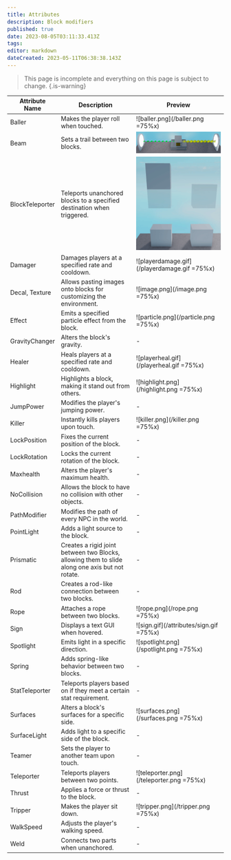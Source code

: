 ```yaml
---
title: Attributes
description: Block modifiers
published: true
date: 2023-08-05T03:11:33.413Z
tags: 
editor: markdown
dateCreated: 2023-05-11T06:38:38.143Z
---
```


> This page is incomplete and everything on this page is subject to change.
{.is-warning}

| Attribute Name   | Description                                                                                     | Preview                                                 |
|------------------|-------------------------------------------------------------------------------------------------|---------------------------------------------------------|
| Baller           | Makes the player roll when touched.                                                             | ![baller.png](/baller.png =75%x)                        |
| Beam             | Sets a trail between two blocks.                                                                | ![beam.png](/attributes/beam.png)                       |
| BlockTeleporter  | Teleports unanchored blocks to a specified destination when triggered.                          | ![blockteleporter.gif](/attributes/blockteleporter.gif) |
| Damager          | Damages players at a specified rate and cooldown.                                               | ![playerdamage.gif](/playerdamage.gif =75%x)            |
| Decal, Texture   | Allows pasting images onto blocks for customizing the environment.                              | ![image.png](/image.png =75%x)                          |
| Effect           | Emits a specified particle effect from the block.                                               | ![particle.png](/particle.png =75%x)                    |
| GravityChanger   | Alters the block's gravity.                                                                     | -                                                       |
| Healer           | Heals players at a specified rate and cooldown.                                                 | ![playerheal.gif](/playerheal.gif =75%x)                |
| Highlight        | Highlights a block, making it stand out from others.                                            | ![highlight.png](/highlight.png =75%x)                  |
| JumpPower        | Modifies the player's jumping power.                                                            | -                                                       |
| Killer           | Instantly kills players upon touch.                                                             | ![killer.png](/killer.png =75%x)                        |
| LockPosition     | Fixes the current position of the block.                                                        | -                                                       |
| LockRotation     | Locks the current rotation of the block.                                                        | -                                                       |
| Maxhealth        | Alters the player's maximum health.                                                             | -                                                       |
| NoCollision      | Allows the block to have no collision with other objects.                                       | -                                                       |
| PathModifier     | Modifies the path of every NPC in the world.                                                    | -                                                       |
| PointLight       | Adds a light source to the block.                                                               | -                                                       |
| Prismatic        | Creates a rigid joint between two Blocks, allowing them to slide along one axis but not rotate. | -                                                       |
| Rod              | Creates a rod-like connection between two blocks.                                               | -                                                       |
| Rope             | Attaches a rope between two blocks.                                                             | ![rope.png](/rope.png =75%x)                            |
| Sign             | Displays a text GUI when hovered.                                                               | ![sign.gif](/attributes/sign.gif =75%x)                 |
| Spotlight        | Emits light in a specific direction.                                                            | ![spotlight.png](/spotlight.png =75%x)                  |
| Spring           | Adds spring-like behavior between two blocks.                                                   | -                                                       |
| StatTeleporter   | Teleports players based on if they meet a certain stat requirement.                             | -                                                       |
| Surfaces         | Alters a block's surfaces for a specific side.                                                  | ![surfaces.png](/surfaces.png =75%x)                    |
| SurfaceLight     | Adds light to a specific side of the block.                                                     | -                                                       |
| Teamer           | Sets the player to another team upon touch.                                                     | -                                                       |
| Teleporter       | Teleports players between two points.                                                           | ![teleporter.png](/teleporter.png =75%x)                |
| Thrust           | Applies a force or thrust to the block.                                                         | -                                                       |
| Tripper          | Makes the player sit down.                                                                      | ![tripper.png](/tripper.png =75%x)                      |
| WalkSpeed        | Adjusts the player's walking speed.                                                             | -                                                       |
| Weld             | Connects two parts when unanchored.                                                             | -                                                       |